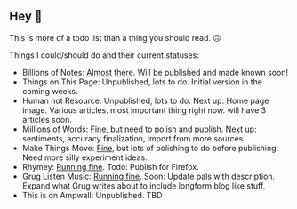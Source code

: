 ## Hey 👋

This is more of a todo list than a thing you should read. 🙃

Things I could/should do and their current statuses: 
- Billions of Notes: [Almost there](https://www.billionsofnotes.com/). Will be published and made known soon!
- Things on This Page: Unpublished, lots to do. Initial version in the coming weeks.
- Human not Resource: Unpublished, lots to do. Next up: Home page image. Various articles. most important thing right now. will have 3 articles soon. 
- Millions of Words: [Fine](https://millions-of-words-bitter-dawn-8253.fly.dev/), but need to polish and publish. Next up: sentiments, accuracy finalization, import from more sources
- Make Things Move: [Fine](https://make-things-move.vercel.app/), but lots of polishing to do before publishing. Need more silly experiment ideas.
- Rhymey: [Running fine](https://chromewebstore.google.com/detail/rhymey/fbkmdcolngnmmhmdkhngfmdmeofipahp). Todo: Publish for Firefox.
- Grug Listen Music: [Running fine](https://www.gruglistenmusic.com/). Soon: Update pals with description. Expand what Grug writes about to include longform blog like stuff.
- This is on Ampwall: Unpublished. TBD
